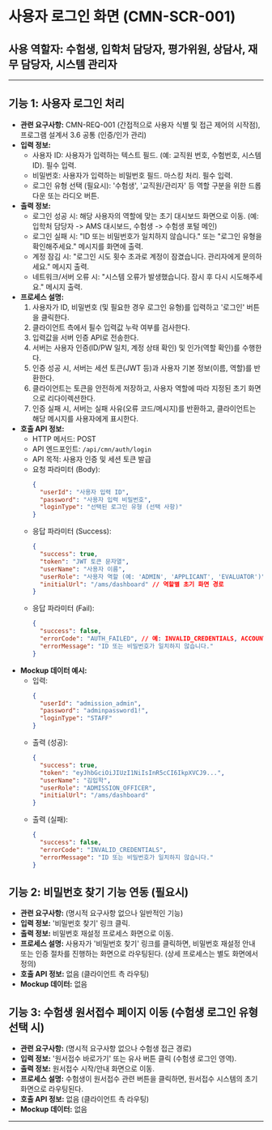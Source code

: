# 사용자 로그인 화면 (CMN-SCR-001)

## 사용 역할자: 수험생, 입학처 담당자, 평가위원, 상담사, 재무 담당자, 시스템 관리자

---

## 기능 1: 사용자 로그인 처리

-   **관련 요구사항:** CMN-REQ-001 (간접적으로 사용자 식별 및 접근 제어의 시작점), 프로그램 설계서 3.6 공통 (인증/인가 관리)
-   **입력 정보:**
    -   사용자 ID: 사용자가 입력하는 텍스트 필드. (예: 교직원 번호, 수험번호, 시스템 ID). 필수 입력.
    -   비밀번호: 사용자가 입력하는 비밀번호 필드. 마스킹 처리. 필수 입력.
    -   로그인 유형 선택 (필요시): '수험생', '교직원/관리자' 등 역할 구분을 위한 드롭다운 또는 라디오 버튼.
-   **출력 정보:**
    -   로그인 성공 시: 해당 사용자의 역할에 맞는 초기 대시보드 화면으로 이동. (예: 입학처 담당자 -> AMS 대시보드, 수험생 -> 수험생 포털 메인)
    -   로그인 실패 시: "ID 또는 비밀번호가 일치하지 않습니다." 또는 "로그인 유형을 확인해주세요." 메시지를 화면에 출력.
    -   계정 잠김 시: "로그인 시도 횟수 초과로 계정이 잠겼습니다. 관리자에게 문의하세요." 메시지 출력.
    -   네트워크/서버 오류 시: "시스템 오류가 발생했습니다. 잠시 후 다시 시도해주세요." 메시지 출력.
-   **프로세스 설명:**
    1.  사용자가 ID, 비밀번호 (및 필요한 경우 로그인 유형)를 입력하고 '로그인' 버튼을 클릭한다.
    2.  클라이언트 측에서 필수 입력값 누락 여부를 검사한다.
    3.  입력값을 서버 인증 API로 전송한다.
    4.  서버는 사용자 인증(ID/PW 일치, 계정 상태 확인) 및 인가(역할 확인)를 수행한다.
    5.  인증 성공 시, 서버는 세션 토큰(JWT 등)과 사용자 기본 정보(이름, 역할)를 반환한다.
    6.  클라이언트는 토큰을 안전하게 저장하고, 사용자 역할에 따라 지정된 초기 화면으로 리다이렉션한다.
    7.  인증 실패 시, 서버는 실패 사유(오류 코드/메시지)를 반환하고, 클라이언트는 해당 메시지를 사용자에게 표시한다.
-   **호출 API 정보:**
    -   HTTP 메서드: POST
    -   API 엔드포인트: `/api/cmn/auth/login`
    -   API 목적: 사용자 인증 및 세션 토큰 발급
    -   요청 파라미터 (Body):
        ```json
        {
          "userId": "사용자 입력 ID",
          "password": "사용자 입력 비밀번호",
          "loginType": "선택된 로그인 유형 (선택 사항)"
        }
        ```
    -   응답 파라미터 (Success):
        ```json
        {
          "success": true,
          "token": "JWT 토큰 문자열",
          "userName": "사용자 이름",
          "userRole": "사용자 역할 (예: 'ADMIN', 'APPLICANT', 'EVALUATOR')",
          "initialUrl": "/ams/dashboard" // 역할별 초기 화면 경로
        }
        ```
    -   응답 파라미터 (Fail):
        ```json
        {
          "success": false,
          "errorCode": "AUTH_FAILED", // 예: INVALID_CREDENTIALS, ACCOUNT_LOCKED
          "errorMessage": "ID 또는 비밀번호가 일치하지 않습니다."
        }
        ```
-   **Mockup 데이터 예시:**
    -   입력:
        ```json
        {
          "userId": "admission_admin",
          "password": "adminpassword1!",
          "loginType": "STAFF"
        }
        ```
    -   출력 (성공):
        ```json
        {
          "success": true,
          "token": "eyJhbGciOiJIUzI1NiIsInR5cCI6IkpXVCJ9...",
          "userName": "김입학",
          "userRole": "ADMISSION_OFFICER",
          "initialUrl": "/ams/dashboard"
        }
        ```
    -   출력 (실패):
        ```json
        {
          "success": false,
          "errorCode": "INVALID_CREDENTIALS",
          "errorMessage": "ID 또는 비밀번호가 일치하지 않습니다."
        }
        ```

## 기능 2: 비밀번호 찾기 기능 연동 (필요시)

-   **관련 요구사항:** (명시적 요구사항 없으나 일반적인 기능)
-   **입력 정보:** '비밀번호 찾기' 링크 클릭.
-   **출력 정보:** 비밀번호 재설정 프로세스 화면으로 이동.
-   **프로세스 설명:** 사용자가 '비밀번호 찾기' 링크를 클릭하면, 비밀번호 재설정 안내 또는 인증 절차를 진행하는 화면으로 라우팅된다. (상세 프로세스는 별도 화면에서 정의)
-   **호출 API 정보:** 없음 (클라이언트 측 라우팅)
-   **Mockup 데이터:** 없음

## 기능 3: 수험생 원서접수 페이지 이동 (수험생 로그인 유형 선택 시)

-   **관련 요구사항:** (명시적 요구사항 없으나 수험생 접근 경로)
-   **입력 정보:** '원서접수 바로가기' 또는 유사 버튼 클릭 (수험생 로그인 영역).
-   **출력 정보:** 원서접수 시작/안내 화면으로 이동.
-   **프로세스 설명:** 수험생이 원서접수 관련 버튼을 클릭하면, 원서접수 시스템의 초기 화면으로 라우팅된다.
-   **호출 API 정보:** 없음 (클라이언트 측 라우팅)
-   **Mockup 데이터:** 없음

---

